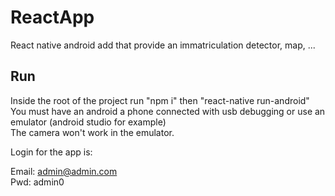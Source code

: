 # ReactApp

React native android add that provide an immatriculation detector, map, ...

## Run
Inside the root of the project run "npm i" then "react-native run-android"  
You must have an android a phone connected with usb debugging or use an emulator (android studio for example)  
The camera won't work in the emulator.

Login for the app is:  
  
Email: admin@admin.com  
Pwd: admin0  

